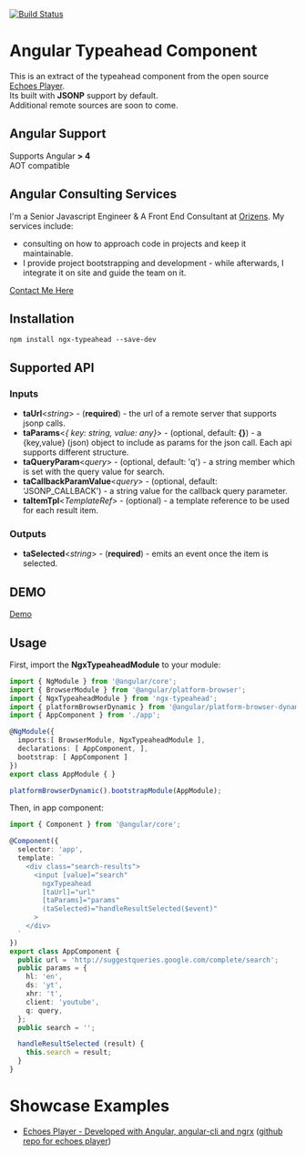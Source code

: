 [![Build Status](https://travis-ci.org/orizens/ngx-typeahead.svg?branch=master)](https://travis-ci.org/orizens/ngx-typeahead)

# Angular Typeahead Component
This is an extract of the typeahead component from the open source [Echoes Player](http://github.com/orizens/echoes-player).  
Its built with **JSONP** support by default.  
Additional remote sources are soon to come.  

## Angular Support
Supports Angular **> 4**  
AOT compatible  

## Angular Consulting Services
I'm a Senior Javascript Engineer & A Front End Consultant at [Orizens](http://orizens.com).
My services include:  
- consulting on how to approach code in projects and keep it maintainable.  
- I provide project bootstrapping and development - while afterwards, I integrate it on site and guide the team on it.  

[Contact Me Here](http://orizens.com/contact)

## Installation
```
npm install ngx-typeahead --save-dev
```

## Supported API

### Inputs
* **taUrl**<_string_> - (**required**) - the url of a remote server that supports jsonp calls.
* **taParams**<_{ key: string, value: any}_> - (optional, default: **{}**) - a {key,value} (json) object to include as params for the json call. Each api supports different structure.   
* **taQueryParam**<_query_> - (optional, default: 'q') - a string member which is set with the query value for search.   
* **taCallbackParamValue**<_query_> - (optional, default: 'JSONP_CALLBACK') - a string value for the callback query parameter.   
* **taItemTpl**<_TemplateRef_> - (optional) - a template reference to be used for each result item.  

### Outputs
* **taSelected**<_string_> - (**required**) - emits an event once the item is selected.  

## DEMO
[Demo](http://plnkr.co/edit/gV6kMSRlogjBKnh3JHU3?p=preview)


## Usage
First, import the **NgxTypeaheadModule** to your module:

```typescript
import { NgModule } from '@angular/core';
import { BrowserModule } from '@angular/platform-browser';
import { NgxTypeaheadModule } from 'ngx-typeahead';
import { platformBrowserDynamic } from '@angular/platform-browser-dynamic';
import { AppComponent } from './app';

@NgModule({
  imports:[ BrowserModule, NgxTypeaheadModule ],
  declarations: [ AppComponent, ],
  bootstrap: [ AppComponent ]
})
export class AppModule { }

platformBrowserDynamic().bootstrapModule(AppModule);
```

Then, in app component:  
```typescript
import { Component } from '@angular/core';

@Component({
  selector: 'app',
  template: `
    <div class="search-results">
      <input [value]="search"
        ngxTypeahead
        [taUrl]="url"
        [taParams]="params"
        (taSelected)="handleResultSelected($event)"
      >
    </div>
  `
})
export class AppComponent {
  public url = 'http://suggestqueries.google.com/complete/search';
  public params = {
    hl: 'en',
    ds: 'yt',
    xhr: 't',
    client: 'youtube',
    q: query,
  };
  public search = '';

  handleResultSelected (result) {
    this.search = result;
  }
}
```

# Showcase Examples
* [Echoes Player - Developed with Angular, angular-cli and ngrx](http://orizens.github.io/echoes-player) ([github repo for echoes player](http://github.com/orizens/echoes-player))
